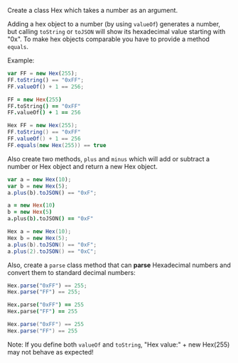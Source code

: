 Create a class Hex which takes a number as an argument.

Adding a hex object to a number  (by using `valueOf`) generates a number, but calling `toString` or `toJSON` will show its hexadecimal value starting with "0x".  To make hex objects comparable you have to provide a method `equals`.

Example:
```javascript
var FF = new Hex(255);
FF.toString() == "0xFF";
FF.valueOf() + 1 == 256;
```
```coffeescript
FF = new Hex(255)
FF.toString() == "0xFF"
FF.valueOf() + 1 == 256
```
```java
Hex FF = new Hex(255);
FF.toString() == "0xFF"
FF.valueOf() + 1 == 256
FF.equals(new Hex(255)) == true
```
Also create two methods, `plus` and `minus` which will add or subtract a number or Hex object and return a new Hex object.

```javascript
var a = new Hex(10);
var b = new Hex(5);
a.plus(b).toJSON() == "0xF";
```
```coffeescript
a = new Hex(10)
b = new Hex(5)
a.plus(b).toJSON() == "0xF"
```
```java
Hex a = new Hex(10);
Hex b = new Hex(5);
a.plus(b).toJSON() == "0xF";
a.plus(2).toJSON() == "0xC";
```

Also, create a `parse` class method that can **parse** Hexadecimal numbers and convert them to standard decimal numbers:

```javascript
Hex.parse("0xFF") == 255;
Hex.parse("FF") == 255;
```
```coffeescript
Hex.parse("0xFF") == 255
Hex.parse("FF") == 255
```
```java
Hex.parse("0xFF") == 255
Hex.parse("FF") == 255
```

Note: If you define both `valueOf` and `toString`, "Hex value:" + new Hex(255) may not behave as expected! 
